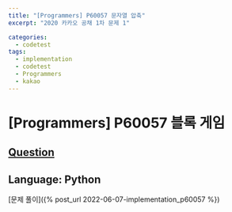 ```yaml
---
title: "[Programmers] P60057 문자열 압축"
excerpt: "2020 카카오 공채 1차 문제 1"

categories:
  - codetest
tags:
  - implementation
  - codetest
  - Programmers
  - kakao
---
```

# [Programmers] P60057 블록 게임
## [Question](https://school.programmers.co.kr/learn/courses/30/lessons/60057)
## Language: Python

[문제 풀이]({% post_url 2022-06-07-implementation_p60057 %})
